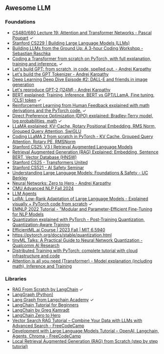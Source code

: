 ## Awesome LLM

### Foundations
- [CS480/680 Lecture 19: Attention and Transformer Networks - Pascal Poupart](https://www.youtube.com/watch?v=OyFJWRnt_AY) ✓
- [Stanford CS229 | Building Large Language Models (LLMs)](https://www.youtube.com/watch?v=9vM4p9NN0Ts)
- [Building LLMs from the Ground Up: A 3-hour Coding Workshop - Sebastian Raschka](https://www.youtube.com/watch?v=quh7z1q7-uc)
- [Coding a Transformer from scratch on PyTorch, with full explanation, training and inference.](https://www.youtube.com/watch?v=ISNdQcPhsts) ✓
- [Let's build GPT: from scratch, in code, spelled out. - Andrej Karpathy](https://www.youtube.com/watch?v=kCc8FmEb1nY)
- [Let's build the GPT Tokenizer - Andrej Karpathy](https://www.youtube.com/watch?v=zduSFxRajkE)
- [Deep Learning Deep Dive Episode #2: DALL-E and friends in image generation](https://www.youtube.com/watch?v=gMc90bqHMSM)
- [Let's reproduce GPT-2 (124M) - Andrej Karpathy](https://www.youtube.com/watch?v=l8pRSuU81PU)
- [BERT explained: Training, Inference, BERT vs GPT/LLamA, Fine tuning, \[CLS\] token](https://www.youtube.com/watch?v=90mGPxR2GgY) ✓
- [Reinforcement Learning from Human Feedback explained with math derivations and the PyTorch code.](https://www.youtube.com/watch?v=qGyFrqc34yc) ✓
- [Direct Preference Optimization (DPO) explained: Bradley-Terry model, log probabilities, math](https://www.youtube.com/watch?v=hvGa5Mba4c8) ✓
- [LLaMA explained: KV-Cache, Rotary Positional Embedding, RMS Norm, Grouped Query Attention, SwiGLU](https://www.youtube.com/watch?v=Mn_9W1nCFLo)
- [Coding LLaMA 2 from scratch in PyTorch - KV Cache, Grouped Query Attention, Rotary PE, RMSNorm](https://www.youtube.com/watch?v=oM4VmoabDAI)
- [Stanford CS25: V3 I Retrieval Augmented Language Models](https://www.youtube.com/watch?v=mE7IDf2SmJg)
- [Retrieval Augmented Generation (RAG) Explained: Embedding, Sentence BERT, Vector Database (HNSW)](https://www.youtube.com/watch?v=rhZgXNdhWDY)
- [Stanford CS25 - Transformers United](https://www.youtube.com/playlist?list=PLoROMvodv4rNiJRchCzutFw5ItR_Z27CM)
- [Stanford CS521 - AI Safety Seminar](https://www.youtube.com/playlist?list=PLoROMvodv4rNtnS3JSRRZzLWQo2dd6XNs)
- [Understanding Large Language Models: Foundations & Safety - UC Berkley](https://www.youtube.com/playlist?list=PLS01nW3RtgopGBSzwzIQL6SAZFGFh5B4b)
- [Neural Networks: Zero to Hero - Andrej Karpathy](https://www.youtube.com/playlist?list=PLAqhIrjkxbuWI23v9cThsA9GvCAUhRvKZ)
- [CMU Advanced NLP Fall 2024](https://www.youtube.com/playlist?list=PL8PYTP1V4I8D4BeyjwWczukWq9d8PNyZp)
- [LLM Agents](https://www.youtube.com/playlist?list=PLS01nW3RtgopsNLeM936V4TNSsvvVglLc)
- [LoRA: Low-Rank Adaptation of Large Language Models - Explained visually + PyTorch code from scratch](https://www.youtube.com/watch?v=PXWYUTMt-AU) ✓
- [EMNLP 2022 Tutorial - "Modular and Parameter-Efficient Fine-Tuning for NLP Models](https://www.youtube.com/watch?v=KoOlcX3XLd4)
- [Quantization explained with PyTorch - Post-Training Quantization, Quantization-Aware Training](https://www.youtube.com/watch?v=0VdNflU08yA)
- [EfficientML.ai Course | 2023 Fall | MIT 6.5940](https://www.youtube.com/playlist?list=PL80kAHvQbh-pT4lCkDT53zT8DKmhE0idB)
- https://pytorch.org/docs/stable/quantization.html
- [tinyML Talks: A Practical Guide to Neural Network Quantization - Qualcomm AI Research](https://www.youtube.com/watch?v=KASuxB3XoYQ)
- [Distributed Training with PyTorch: complete tutorial with cloud infrastructure and code](https://www.youtube.com/watch?v=toUSzwR0EV8)
- [Attention is all you need (Transformer) - Model explanation (including math), Inference and Training](https://www.youtube.com/watch?v=bCz4OMemCcA)


### Libraries
- [RAG From Scratch by LangChain](https://www.youtube.com/playlist?list=PLfaIDFEXuae2LXbO1_PKyVJiQ23ZztA0x) ✓
- [LangGraph (Python)](https://www.youtube.com/playlist?list=PLfaIDFEXuae16n2TWUkKq5PgJ0w6Pkwtg)
- [Lang Graph from Langchain Academy](https://academy.langchain.com/courses/intro-to-langgraph) ✓
- [LangChain Tutorial for Beginners](https://www.youtube.com/playlist?list=PLBSCvBlTOLa_WxDWdDoHSP3u2CdGImtwM)
- [LangChain by Greg Kamradt](https://www.youtube.com/playlist?list=PLqZXAkvF1bPNQER9mLmDbntNfSpzdDIU5)
- [LangChain Zero to Hero](https://www.youtube.com/playlist?list=PLrHDkgxEs6hu3MysTpWv5pl357_r4hGcu)
- [Vector Search RAG Tutorial – Combine Your Data with LLMs with Advanced Search - FreeCodeCamp](https://www.youtube.com/watch?v=JEBDfGqrAUA&list=PLinWbOnVokGo4UJ3nhv_VEvvqJnujCD13&index=28)
- [Development with Large Language Models Tutorial – OpenAI, Langchain, Agents, Chroma - FreeCodeCamp](https://www.youtube.com/watch?v=xZDB1naRUlk&list=PLinWbOnVokGo4UJ3nhv_VEvvqJnujCD13)
- [Local Retrieval Augmented Generation (RAG) from Scratch (step by step tutorial)](https://www.youtube.com/watch?v=qN_2fnOPY-M)
